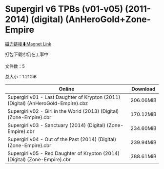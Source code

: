 # Supergirl v6 TPBs (v01-v05) (2011-2014) (digital) (AnHeroGold+Zone-Empire

[磁力链接⬇Magnet Link](magnet:?xt=urn:btih:3362aacd90481a84c7c491e81a539ecad4c436ef&dn=Supergirl%20v6%20TPBs%20%28v01-v05%29%20%282011-2014%29%20%28digital%29%20%28AnHeroGold%2BZone-Empire)

打包下载📦仍在工事中

文件数：5

总大小：1.21GiB

Online | Download
--- | ---
Supergirl v01 - Last Daughter of Krypton (2011) (Digital) (AnHeroGold-Empire).cbz | 206.06MiB
Supergirl v02 - Girl in the World (2013) (Digital) (Zone-Empire).cbr | 170.12MiB
Supergirl v03 - Sanctuary (2014) (Digital) (Zone-Empire).cbr | 234.60MiB
Supergirl v04 - Out of the Past (2014) (Digital) (Zone-Empire).cbr | 239.94MiB
Supergirl v05 - Red Daughter of Krypton (2014) (Digital) (Zone-Empire).cbr | 388.61MiB